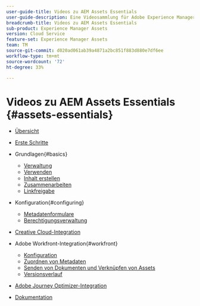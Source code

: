 ```yaml
---
user-guide-title: Videos zu AEM Assets Essentials
user-guide-description: Eine Videosammlung für Adobe Experience Manager Assets Essentials.
breadcrumb-title: Videos zu AEM Assets Essentials
sub-product: Experience Manager Assets
version: Cloud Service
feature-set: Experience Manager Assets
team: TM
source-git-commit: d020ad061ab39a4871a2bc851f883d880e7df6ee
workflow-type: tm+mt
source-wordcount: '72'
ht-degree: 33%

---
```



# Videos zu AEM Assets Essentials {#assets-essentials}

+ [Übersicht](overview.md)

+ [Erste Schritte](./getting-started.md)

+ Grundlagen{#basics}
   + [Verwaltung](basics/managing.md)
   + [Verwenden](basics/using.md)
   + [Inhalt erstellen](basics/creating.md)
   + [Zusammenarbeiten](basics/collaborating.md)
   + [Linkfreigabe](basics/link-sharing.md)

+ Konfiguration{#configuring}
   + [Metadatenformulare](configuring/metadata-forms.md)
   + [Berechtigungsverwaltung](configuring/permissions-management.md)

+ [Creative Cloud-Integration](integrations/creative-cloud.md)

+ Adobe Workfront-Integration{#workfront}
   + [Konfiguration](./integrations/workfront/configure.md)
   + [Zuordnen von Metadaten](./integrations/workfront/map-metadata.md)
   + [Senden von Dokumenten und Verknüpfen von Assets](./integrations/workfront/link-send.md)
   + [Versionsverlauf](./integrations/workfront/versions.md)

+ [Adobe Journey Optimizer-Integration](https://experienceleague.adobe.com/docs/journey-optimizer-learn/tutorials/create-messages/create-email-content-with-the-message-editor.html?lang=de)

+ [Dokumentation](https://experienceleague.adobe.com/docs/experience-manager-assets-essentials/help/introduction.html)
